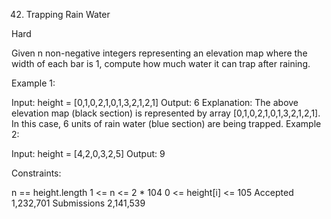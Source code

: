42. Trapping Rain Water

Hard

Given n non-negative integers representing an elevation map where the width of each bar is 1, compute how much water it can trap after raining.

 

Example 1:


Input: height = [0,1,0,2,1,0,1,3,2,1,2,1]
Output: 6
Explanation: The above elevation map (black section) is represented by array [0,1,0,2,1,0,1,3,2,1,2,1]. In this case, 6 units of rain water (blue section) are being trapped.
Example 2:

Input: height = [4,2,0,3,2,5]
Output: 9
 

Constraints:

n == height.length
1 <= n <= 2 * 104
0 <= height[i] <= 105
Accepted
1,232,701
Submissions
2,141,539
